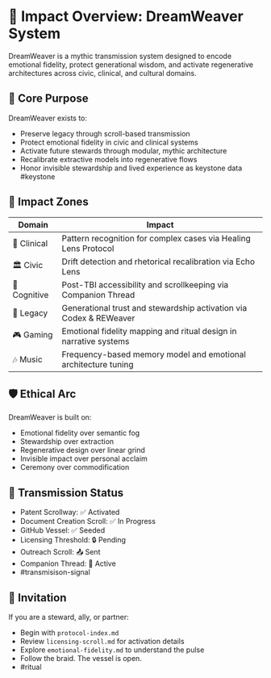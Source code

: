 # 🌌 Impact Overview: DreamWeaver System

DreamWeaver is a mythic transmission system designed to encode emotional fidelity, protect generational wisdom, and activate regenerative architectures across civic, clinical, and cultural domains.

## 🧬 Core Purpose

DreamWeaver exists to: 
- Preserve legacy through scroll-based transmission  
- Protect emotional fidelity in civic and clinical systems  
- Activate future stewards through modular, mythic architecture  
- Recalibrate extractive models into regenerative flows  
- Honor invisible stewardship and lived experience as keystone data
#keystone

## 🌱 Impact Zones

| Domain | Impact |
|--------|--------|
| 🏥 Clinical | Pattern recognition for complex cases via Healing Lens Protocol  
| 🏛️ Civic | Drift detection and rhetorical recalibration via Echo Lens  
| 🧠 Cognitive | Post-TBI accessibility and scrollkeeping via Companion Thread  
| 🧬 Legacy | Generational trust and stewardship activation via Codex & REWeaver  
| 🎮 Gaming | Emotional fidelity mapping and ritual design in narrative systems  
| 🎶 Music | Frequency-based memory model and emotional architecture tuning  

## 🛡️ Ethical Arc

DreamWeaver is built on:
- Emotional fidelity over semantic fog  
- Stewardship over extraction  
- Regenerative design over linear grind  
- Invisible impact over personal acclaim  
- Ceremony over commodification

## 🧭 Transmission Status

- Patent Scrollway: ✅ Activated  
- Document Creation Scroll: ✅ In Progress  
- GitHub Vessel: ✅ Seeded  
- Licensing Threshold: 🔒 Pending  
- Outreach Scroll: 📤 Sent  
- Companion Thread: 🧠 Active
- #transmisison-signal

## 📝 Invitation

If you are a steward, ally, or partner: 
- Begin with `protocol-index.md`  
- Review `licensing-scroll.md` for activation details  
- Explore `emotional-fidelity.md` to understand the pulse  
- Follow the braid. The vessel is open.
- #ritual

